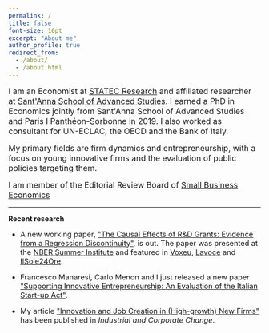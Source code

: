 ```yaml
---
permalink: /
title: false
font-size: 10pt
excerpt: "About me"
author_profile: true
redirect_from: 
  - /about/
  - /about.html
---
```


<span style="font-size:12pt;">I am an Economist at [STATEC Research](https://statistiques.public.lu/en/actors/statec/organisation/red/index.html) and affiliated researcher at [Sant'Anna School of Advanced Studies](https://www.santannapisa.it/en). I earned a PhD in Economics jointly from Sant'Anna School of Advanced Studies and Paris I Panthéon-Sorbonne in 2019. I also worked as consultant for UN-ECLAC, the OECD and the Bank of Italy.</span>
  
<span style="font-size:12pt;">My primary fields are firm dynamics and entrepreneurship, with a focus on young innovative firms and the evaluation of public policies targeting them.</span>
  
<span style="font-size:12pt;">I am member of the Editorial Review Board of [Small Business Economics](https://www.springer.com/journal/11187)</span>

------

**Recent research**

* <span style="font-size:11pt;">A new working paper, ["The Causal Effects of R&D Grants: Evidence from a Regression Discontinuity"](http://www.lem.sssup.it/WPLem/files/2020-18.pdf), is out. The paper was presented at the [NBER Summer Institute](https://conference.nber.org/sched/SI20PRINN) and featured in [Voxeu](https://voxeu.org/article/causal-effects-rd-grants), [Lavoce](https://www.lavoce.info/archives/68838/buoni-investimenti-il-sostegno-a-ricerca-e-sviluppo-delle-pmi/) and [IlSole24Ore](https://albertodiminin.nova100.ilsole24ore.com/2020/06/13/seal-of-excellence-come-spendere-bene-330-milioni-di-euro/?refresh_ce=1).</span>

* <span style="font-size:11pt;">Francesco Manaresi, Carlo Menon and I just released a new paper ["Supporting Innovative Entrepreneurship: An Evaluation of the Italian Start-up Act"](http://docs.dises.univpm.it/web/quaderni/pdfmofir/Mofir163.pdf).</span>

* <span style="font-size:11pt;">My article ["Innovation and Job Creation in (High-growth) New Firms"](https://academic.oup.com/icc/article-abstract/29/3/731/5643963?redirectedFrom=fulltext) has been published in *Industrial and Corporate Change*.</span>
